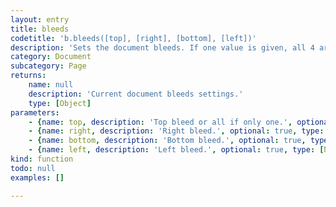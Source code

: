 ```yaml
---
layout: entry
title: bleeds
codetitle: 'b.bleeds([top], [right], [bottom], [left])'
description: 'Sets the document bleeds. If one value is given, all 4 are set equally. If 4 values are given, the top/right/bottom/left document bleeds will be adjusted. Calling the function without any values, will return the document bleed settings.'
category: Document
subcategory: Page
returns:
    name: null
    description: 'Current document bleeds settings.'
    type: [Object]
parameters:
    - {name: top, description: 'Top bleed or all if only one.', optional: true, type: [Number]}
    - {name: right, description: 'Right bleed.', optional: true, type: [Number]}
    - {name: bottom, description: 'Bottom bleed.', optional: true, type: [Number]}
    - {name: left, description: 'Left bleed.', optional: true, type: [Number]}
kind: function
todo: null
examples: []

---
```

